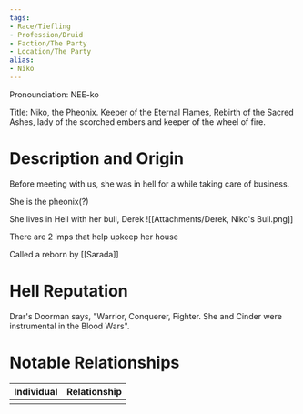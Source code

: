 ```yaml
---
tags:
- Race/Tiefling
- Profession/Druid
- Faction/The Party
- Location/The Party
alias:
- Niko
---
```


Pronounciation: NEE-ko

Title: Niko, the Pheonix. Keeper of the Eternal Flames, Rebirth of the Sacred Ashes, lady of the scorched embers and keeper of the wheel of fire. 

# Description and Origin
Before meeting with us, she was in hell for a while taking care of business. 

She is the pheonix(?)

She lives in Hell with her bull, Derek
![[Attachments/Derek, Niko's Bull.png]]

There are 2 imps that help upkeep her house

Called a reborn by [[Sarada]]

# Hell Reputation
Drar's Doorman says, "Warrior, Conquerer, Fighter. She and Cinder were instrumental in the Blood Wars". 

# Notable Relationships
| Individual | Relationship |
| ---------- | ------------ |
|            |              |
